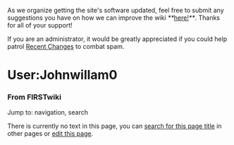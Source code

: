 As we organize getting the site's software updated, feel free to submit any
suggestions you have on how we can improve the wiki
_**_[here!](/index.php/User:Hallry/Suggestions "User:Hallry/Suggestions"
)_**_. Thanks for all of your support!

If you are an administrator, it would be greatly appreciated if you could help
patrol [Recent Changes](/index.php/Special:Recentchanges
"Special:Recentchanges" ) to combat spam.

# User:Johnwillam0

### From FIRSTwiki

Jump to: navigation, search

There is currently no text in this page, you can [search for this page
title](/index.php/Special:Search/Johnwillam0 "Special:Search/Johnwillam0" ) in
other pages or [edit this
page](http://www.firstwiki.net/index.php?title=User:Johnwillam0&action=edit
"http://www.firstwiki.net/index.php?title=User:Johnwillam0&action=edit" ).

